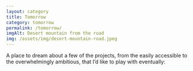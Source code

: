 ```yaml
---
layout: category
title: Tomorrow
category: tomorrow
permalink: /tomorrow/
imgAlt: Desert mountain from the road
img: /assets/img/desert-mountain-road.jpeg
---
```


A place to dream about a few of the projects, from the easily accessible to the overwhelmingly ambitious, that I’d like to play with eventually: 

